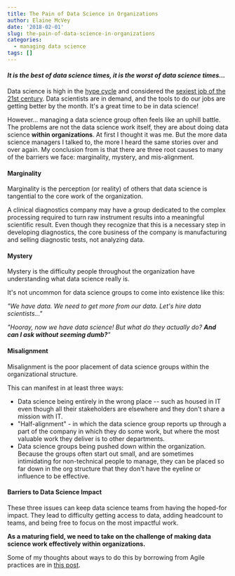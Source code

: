 ```yaml
---
title: The Pain of Data Science in Organizations
author: Elaine McVey
date: '2018-02-01'
slug: the-pain-of-data-science-in-organizations
categories:
  - managing data science
tags: []
---
```


#### _It is the best of data science times, it is the worst of data science times..._

Data science is high in the [hype cycle](https://www.gartner.com/doc/3772081/hype-cycle-data-science-machine) and considered the [sexiest job of the 21st century](https://hbr.org/2012/10/data-scientist-the-sexiest-job-of-the-21st-century).  Data scientists are in demand, and the tools to do our jobs are getting better by the month.  It's a great time to be in data science!

However... managing a data science group often feels like an uphill battle.  The problems are not the data science work itself, they are about doing data science **within organizations**.  At first I thought it was me.  But the more data science managers I talked to, the more I heard the same stories over and over again.  My conclusion from is that there are three root causes to many of the barriers we face: marginality, mystery, and mis-alignment.

#### Marginality

Marginality is the perception (or reality) of others that data science is tangential to the core work of the organization.  

A clinical diagnostics company may have a group dedicated to the complex processing required to turn raw instrument results into a meaningful scientific result.  Even though they recognize that this is a necessary step in developing diagnostics, the core business of the company is manufacturing and selling diagnostic tests, not analyzing data.  


#### Mystery

Mystery is the difficulty people throughout the organization have understanding what data science really is.

It's not uncommon for data science groups to come into existence like this:

_"We have data.  We need to get more from our data.  Let's hire data scientists..."_

_"Hooray, now we have data science!  But what do they actually do?  **And can I ask without seeming dumb?**"_


#### Misalignment

Misalignment is the poor placement of data science groups within the organizational structure.

This can manifest in at least three ways:

* Data science being entirely in the wrong place -- such as housed in IT even though all their stakeholders are elsewhere and they don't share a mission with IT.  
* "Half-alignment" - in which the data science group reports up through a part of the company in which they do some work, but where the most valuable work they deliver is to other departments.  
* Data science groups being pushed down within the organization.  Because the groups often start out small, and are sometimes intimidating for non-technical people to manage, they can be placed so far down in the org structure that they don't have the eyeline or influence to be effective.


#### Barriers to Data Science Impact

These three issues can keep data science teams from having the hoped-for impact.  They lead to difficulty getting access to data, adding headcount to teams, and being free to focus on the most impactful work.

**As a maturing field, we need to take on the challenge of making data science work effectively within organizations.**

Some of my thoughts about ways to do this by borrowing from Agile practices are in [this post](https://www.datawoman.com/2018/02/using-agile-to-change-the-data-science-conversation/).